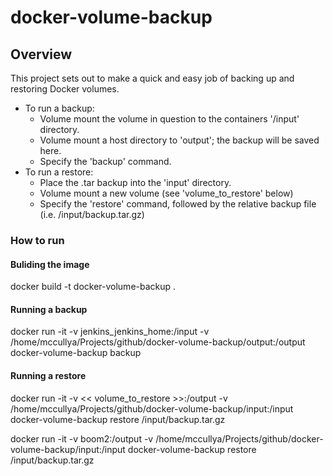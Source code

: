 # docker-volume-backup
## Overview
This project sets out to make a quick and easy job of backing up and restoring Docker volumes.
* To run a backup:
  * Volume mount the volume in question to the containers '/input' directory.
  * Volume mount a host directory to 'output'; the backup will be saved here.
  * Specify the 'backup' command.
* To run a restore:
  * Place the .tar backup into the 'input' directory.
  * Volume mount a new volume (see 'volume_to_restore' below)
  * Specify the 'restore' command, followed by the relative backup file (i.e. /input/backup.tar.gz)

### How to run
#### Buliding the image
docker build -t docker-volume-backup .
#### Running a backup
docker run -it -v jenkins_jenkins_home:/input -v /home/mccullya/Projects/github/docker-volume-backup/output:/output docker-volume-backup backup
#### Running a restore
docker run -it -v << volume_to_restore >>:/output -v /home/mccullya/Projects/github/docker-volume-backup/input:/input docker-volume-backup restore /input/backup.tar.gz



docker run -it -v boom2:/output -v /home/mccullya/Projects/github/docker-volume-backup/input:/input docker-volume-backup restore /input/backup.tar.gz
